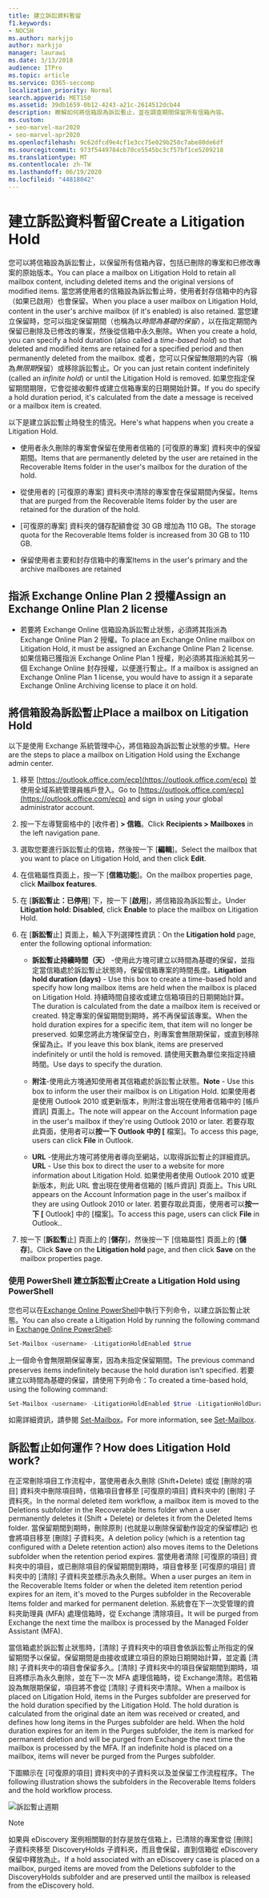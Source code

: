 ```yaml
---
title: 建立訴訟資料暫留
f1.keywords:
- NOCSH
ms.author: markjjo
author: markjjo
manager: laurawi
ms.date: 3/13/2018
audience: ITPro
ms.topic: article
ms.service: O365-seccomp
localization_priority: Normal
search.appverid: MET150
ms.assetid: 39db1659-0b12-4243-a21c-2614512dcb44
description: 瞭解如何將信箱設為訴訟暫止，並在調查期間保留所有信箱內容。
ms.custom:
- seo-marvel-mar2020
- seo-marvel-apr2020
ms.openlocfilehash: 9c62dfcd9e4cf1e3cc75e029b250c7abe80de6df
ms.sourcegitcommit: 973f5449784cb70ce5545bc3cf57bf1ce5209218
ms.translationtype: MT
ms.contentlocale: zh-TW
ms.lasthandoff: 06/19/2020
ms.locfileid: "44818042"
---
```

# <a name="create-a-litigation-hold"></a><span data-ttu-id="a1664-103">建立訴訟資料暫留</span><span class="sxs-lookup"><span data-stu-id="a1664-103">Create a Litigation Hold</span></span>

<span data-ttu-id="a1664-104">您可以將信箱設為訴訟暫止，以保留所有信箱內容，包括已刪除的專案和已修改專案的原始版本。</span><span class="sxs-lookup"><span data-stu-id="a1664-104">You can place a mailbox on Litigation Hold to retain all mailbox content, including deleted items and the original versions of modified items.</span></span> <span data-ttu-id="a1664-105">當您將使用者的信箱設為訴訟暫止時，使用者封存信箱中的內容（如果已啟用）也會保留。</span><span class="sxs-lookup"><span data-stu-id="a1664-105">When you place a user mailbox on Litigation Hold, content in the user's archive mailbox (if it's enabled) is also retained.</span></span> <span data-ttu-id="a1664-106">當您建立保留時，您可以指定保留期間（也稱為以*時間為基礎的保留*），以在指定期間內保留已刪除及已修改的專案，然後從信箱中永久刪除。</span><span class="sxs-lookup"><span data-stu-id="a1664-106">When you create a hold, you can specify a hold duration (also called a *time-based hold*) so that deleted and modified items are retained for a specified period and then permanently deleted from the mailbox.</span></span> <span data-ttu-id="a1664-107">或者，您可以只保留無限期的內容（稱為*無限期*保留）或移除訴訟暫止。</span><span class="sxs-lookup"><span data-stu-id="a1664-107">Or you can just retain content indefinitely (called an *infinite hold*) or until the Litigation Hold is removed.</span></span> <span data-ttu-id="a1664-108">如果您指定保留期間期限，它會從接收郵件或建立信箱專案的日期開始計算。</span><span class="sxs-lookup"><span data-stu-id="a1664-108">If you do specify a hold duration period, it's calculated from the date a message is received or a mailbox item is created.</span></span> 
  
<span data-ttu-id="a1664-109">以下是建立訴訟暫止時發生的情況。</span><span class="sxs-lookup"><span data-stu-id="a1664-109">Here's what happens when you create a Litigation Hold.</span></span>
  
- <span data-ttu-id="a1664-110">使用者永久刪除的專案會保留在使用者信箱的 [可復原的專案] 資料夾中的保留期間。</span><span class="sxs-lookup"><span data-stu-id="a1664-110">Items that are permanently deleted by the user are retained in the Recoverable Items folder in the user's mailbox for the duration of the hold.</span></span>
    
- <span data-ttu-id="a1664-111">從使用者的 [可復原的專案] 資料夾中清除的專案會在保留期間內保留。</span><span class="sxs-lookup"><span data-stu-id="a1664-111">Items that are purged from the Recoverable Items folder by the user are retained for the duration of the hold.</span></span>
    
- <span data-ttu-id="a1664-112">[可復原的專案] 資料夾的儲存配額會從 30 GB 增加為 110 GB。</span><span class="sxs-lookup"><span data-stu-id="a1664-112">The storage quota for the Recoverable Items folder is increased from 30 GB to 110 GB.</span></span>
    
- <span data-ttu-id="a1664-113">保留使用者主要和封存信箱中的專案</span><span class="sxs-lookup"><span data-stu-id="a1664-113">Items in the user's primary and the archive mailboxes are retained</span></span>
    
## <a name="assign-an-exchange-online-plan-2-license"></a><span data-ttu-id="a1664-114">指派 Exchange Online Plan 2 授權</span><span class="sxs-lookup"><span data-stu-id="a1664-114">Assign an Exchange Online Plan 2 license</span></span>

- <span data-ttu-id="a1664-115">若要將 Exchange Online 信箱設為訴訟暫止狀態，必須將其指派為 Exchange Online Plan 2 授權。</span><span class="sxs-lookup"><span data-stu-id="a1664-115">To place an Exchange Online mailbox on Litigation Hold, it must be assigned an Exchange Online Plan 2 license.</span></span> <span data-ttu-id="a1664-116">如果信箱已獲指派 Exchange Online Plan 1 授權，則必須將其指派給其另一個 Exchange Online 封存授權，以便進行暫止。</span><span class="sxs-lookup"><span data-stu-id="a1664-116">If a mailbox is assigned an Exchange Online Plan 1 license, you would have to assign it a separate Exchange Online Archiving license to place it on hold.</span></span>
    

## <a name="place-a-mailbox-on-litigation-hold"></a><span data-ttu-id="a1664-117">將信箱設為訴訟暫止</span><span class="sxs-lookup"><span data-stu-id="a1664-117">Place a mailbox on Litigation Hold</span></span>

<span data-ttu-id="a1664-118">以下是使用 Exchange 系統管理中心，將信箱設為訴訟暫止狀態的步驟。</span><span class="sxs-lookup"><span data-stu-id="a1664-118">Here are the steps to place a mailbox on Litigation Hold using the Exchange admin center.</span></span>

1. <span data-ttu-id="a1664-119">移至 [https://outlook.office.com/ecp](https://outlook.office.com/ecp) 並使用全域系統管理員帳戶登入。</span><span class="sxs-lookup"><span data-stu-id="a1664-119">Go to [https://outlook.office.com/ecp](https://outlook.office.com/ecp) and sign in using your global administrator account.</span></span>

2. <span data-ttu-id="a1664-120">按一下左導覽窗格中的 [收件者] **> 信箱**。</span><span class="sxs-lookup"><span data-stu-id="a1664-120">Click **Recipients > Mailboxes** in the left navigation pane.</span></span>

3. <span data-ttu-id="a1664-121">選取您要進行訴訟暫止的信箱，然後按一下 [**編輯**]。</span><span class="sxs-lookup"><span data-stu-id="a1664-121">Select the mailbox that you want to place on Litigation Hold, and then click **Edit**.</span></span>

4. <span data-ttu-id="a1664-122">在信箱屬性頁面上，按一下 [**信箱功能**]。</span><span class="sxs-lookup"><span data-stu-id="a1664-122">On the mailbox properties page, click **Mailbox features**.</span></span>
    
5. <span data-ttu-id="a1664-123">在 [**訴訟暫止：已停用**] 下，按一下 [**啟用**]，將信箱設為訴訟暫止。</span><span class="sxs-lookup"><span data-stu-id="a1664-123">Under **Litigation hold: Disabled**, click **Enable** to place the mailbox on Litigation Hold.</span></span>
    
6. <span data-ttu-id="a1664-124">在 [**訴訟暫**止] 頁面上，輸入下列選擇性資訊：</span><span class="sxs-lookup"><span data-stu-id="a1664-124">On the **Litigation hold** page, enter the following optional information:</span></span> 
    
    - <span data-ttu-id="a1664-125">**訴訟暫止持續時間（天）** -使用此方塊可建立以時間為基礎的保留，並指定當信箱處於訴訟暫止狀態時，保留信箱專案的時間長度。</span><span class="sxs-lookup"><span data-stu-id="a1664-125">**Litigation hold duration (days)** - Use this box to create a time-based hold and specify how long mailbox items are held when the mailbox is placed on Litigation Hold.</span></span> <span data-ttu-id="a1664-126">持續時間自接收或建立信箱項目的日期開始計算。</span><span class="sxs-lookup"><span data-stu-id="a1664-126">The duration is calculated from the date a mailbox item is received or created.</span></span> <span data-ttu-id="a1664-127">特定專案的保留期間到期時，將不再保留該專案。</span><span class="sxs-lookup"><span data-stu-id="a1664-127">When the hold duration expires for a specific item, that item will no longer be preserved.</span></span> <span data-ttu-id="a1664-128">如果您將此方塊保留空白，則專案會無限期保留，或直到移除保留為止。</span><span class="sxs-lookup"><span data-stu-id="a1664-128">If you leave this box blank, items are preserved indefinitely or until the hold is removed.</span></span> <span data-ttu-id="a1664-129">請使用天數為單位來指定持續時間。</span><span class="sxs-lookup"><span data-stu-id="a1664-129">Use days to specify the duration.</span></span>
    
    - <span data-ttu-id="a1664-130">**附注**-使用此方塊通知使用者其信箱處於訴訟暫止狀態。</span><span class="sxs-lookup"><span data-stu-id="a1664-130">**Note** - Use this box to inform the user their mailbox is on Litigation Hold.</span></span> <span data-ttu-id="a1664-131">如果使用者是使用 Outlook 2010 或更新版本，則附注會出現在使用者信箱中的 [帳戶資訊] 頁面上。</span><span class="sxs-lookup"><span data-stu-id="a1664-131">The note will appear on the Account Information page in the user's mailbox if they're using Outlook 2010 or later.</span></span> <span data-ttu-id="a1664-132">若要存取此頁面，使用者可以**按一下 Outlook 中的 [** 檔案]。</span><span class="sxs-lookup"><span data-stu-id="a1664-132">To access this page, users can click **File** in Outlook.</span></span>
    
    - <span data-ttu-id="a1664-133">**URL** -使用此方塊可將使用者導向至網站，以取得訴訟暫止的詳細資訊。</span><span class="sxs-lookup"><span data-stu-id="a1664-133">**URL** - Use this box to direct the user to a website for more information about Litigation Hold.</span></span> <span data-ttu-id="a1664-134">如果使用者使用 Outlook 2010 或更新版本，則此 URL 會出現在使用者信箱的 [帳戶資訊] 頁面上。</span><span class="sxs-lookup"><span data-stu-id="a1664-134">This URL appears on the Account Information page in the user's mailbox if they are using Outlook 2010 or later.</span></span> <span data-ttu-id="a1664-135">若要存取此頁面，使用者可以**按一下 [** Outlook] 中的 [檔案]。</span><span class="sxs-lookup"><span data-stu-id="a1664-135">To access this page, users can click **File** in Outlook..</span></span>

7. <span data-ttu-id="a1664-136">按一下 [**訴訟暫**止] 頁面上的 [**儲存**]，然後按一下 [信箱屬性] 頁面上的 [**儲存**]。</span><span class="sxs-lookup"><span data-stu-id="a1664-136">Click **Save** on the **Litigation hold** page, and then click **Save** on the mailbox properties page.</span></span>

### <a name="create-a-litigation-hold-using-powershell"></a><span data-ttu-id="a1664-137">使用 PowerShell 建立訴訟暫止</span><span class="sxs-lookup"><span data-stu-id="a1664-137">Create a Litigation Hold using PowerShell</span></span>

<span data-ttu-id="a1664-138">您也可以在[Exchange Online PowerShell](https://docs.microsoft.com/powershell/exchange/exchange-online/connect-to-exchange-online-powershell/connect-to-exchange-online-powershell)中執行下列命令，以建立訴訟暫止狀態。</span><span class="sxs-lookup"><span data-stu-id="a1664-138">You can also create a Litigation Hold by running the following command in [Exchange Online PowerShell](https://docs.microsoft.com/powershell/exchange/exchange-online/connect-to-exchange-online-powershell/connect-to-exchange-online-powershell):</span></span>

```powershell
Set-Mailbox <username> -LitigationHoldEnabled $true
```

<span data-ttu-id="a1664-139">上一個命令會無限期保留專案，因為未指定保留期間。</span><span class="sxs-lookup"><span data-stu-id="a1664-139">The previous command preserves items indefinitely because the hold duration isn't specified.</span></span> <span data-ttu-id="a1664-140">若要建立以時間為基礎的保留，請使用下列命令：</span><span class="sxs-lookup"><span data-stu-id="a1664-140">To created a time-based hold, using the following command:</span></span>

```powershell
Set-Mailbox <username> -LitigationHoldEnabled $true -LitigationHoldDuration <number of days>
```

<span data-ttu-id="a1664-141">如需詳細資訊，請參閱 [Set-Mailbox](https://docs.microsoft.com/powershell/module/exchange/set-mailbox)。</span><span class="sxs-lookup"><span data-stu-id="a1664-141">For more information, see [Set-Mailbox](https://docs.microsoft.com/powershell/module/exchange/set-mailbox).</span></span>

## <a name="how-does-litigation-hold-work"></a><span data-ttu-id="a1664-142">訴訟暫止如何運作？</span><span class="sxs-lookup"><span data-stu-id="a1664-142">How does Litigation Hold work?</span></span>

<span data-ttu-id="a1664-143">在正常刪除項目工作流程中，當使用者永久刪除 (Shift+Delete) 或從 [刪除的項目] 資料夾中刪除項目時，信箱項目會移至 [可復原的項目] 資料夾中的 [刪除] 子資料夾。</span><span class="sxs-lookup"><span data-stu-id="a1664-143">In the normal deleted item workflow, a mailbox item is moved to the Deletions subfolder in the Recoverable Items folder when a user permanently deletes it (Shift + Delete) or deletes it from the Deleted Items folder.</span></span> <span data-ttu-id="a1664-144">當保留期間到期時，刪除原則 (也就是以刪除保留動作設定的保留標記) 也會將項目移至 [刪除] 子資料夾。</span><span class="sxs-lookup"><span data-stu-id="a1664-144">A deletion policy (which is a retention tag configured with a Delete retention action) also moves items to the Deletions subfolder when the retention period expires.</span></span> <span data-ttu-id="a1664-145">當使用者清除 [可復原的項目] 資料夾中的項目，或已刪除項目的保留期間到期時，項目會移至 [可復原的項目] 資料夾中的 [清除] 子資料夾並標示為永久刪除。</span><span class="sxs-lookup"><span data-stu-id="a1664-145">When a user purges an item in the Recoverable Items folder or when the deleted item retention period expires for an item, it's moved to the Purges subfolder in the Recoverable Items folder and marked for permanent deletion.</span></span> <span data-ttu-id="a1664-146">系統會在下一次受管理的資料夾助理員 (MFA) 處理信箱時，從 Exchange 清除項目。</span><span class="sxs-lookup"><span data-stu-id="a1664-146">It will be purged from Exchange the next time the mailbox is processed by the Managed Folder Assistant (MFA).</span></span>

<span data-ttu-id="a1664-p108">當信箱處於訴訟暫止狀態時，[清除] 子資料夾中的項目會依訴訟暫止所指定的保留期間予以保留。保留期間是由接收或建立項目的原始日期開始計算，並定義 [清除] 子資料夾中的項目會保留多久。[清除] 子資料夾中的項目保留期間到期時，項目將標示為永久刪除，並在下一次 MFA 處理信箱時，從 Exchange清除。若信箱設為無限期保留，項目將不會從 [清除] 子資料夾中清除。</span><span class="sxs-lookup"><span data-stu-id="a1664-p108">When a mailbox is placed on Litigation Hold, items in the Purges subfolder are preserved for the hold duration specified by the Litigation Hold. The hold duration is calculated from the original date an item was received or created, and defines how long items in the Purges subfolder are held. When the hold duration expires for an item in the Purges subfolder, the item is marked for permanent deletion and will be purged from Exchange the next time the mailbox is processed by the MFA. If an indefinite hold is placed on a mailbox, items will never be purged from the Purges subfolder.</span></span>

<span data-ttu-id="a1664-151">下圖顯示在 [可復原的項目] 資料夾中的子資料夾以及並保留工作流程程序。</span><span class="sxs-lookup"><span data-stu-id="a1664-151">The following illustration shows the subfolders in the Recoverable Items folders and the hold workflow process.</span></span>

![訴訟暫止週期](../media/LitigationHoldLifeCycle.png)

> [!NOTE]
> <span data-ttu-id="a1664-153">如果與 eDiscovery 案例相關聯的封存是放在信箱上，已清除的專案會從 [刪除] 子資料夾移至 DiscoveryHolds 子資料夾，而且會保留，直到信箱從 eDiscovery 保留中釋放為止。</span><span class="sxs-lookup"><span data-stu-id="a1664-153">If a hold associated with an eDiscovery case is placed on a mailbox, purged items are moved from the Deletions subfolder to the DiscoveryHolds subfolder and are preserved until the mailbox is released from the eDiscovery hold.</span></span>
  
